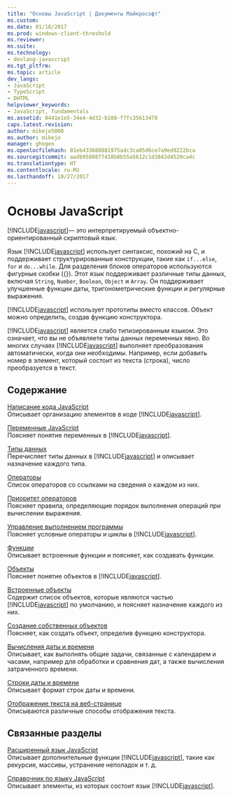 ```yaml
---
title: "Основы JavaScript | Документы Майкрософт"
ms.custom: 
ms.date: 01/18/2017
ms.prod: windows-client-threshold
ms.reviewer: 
ms.suite: 
ms.technology:
- devlang-javascript
ms.tgt_pltfrm: 
ms.topic: article
dev_langs:
- JavaScript
- TypeScript
- DHTML
helpviewer_keywords:
- JavaScript, fundamentals
ms.assetid: 0441e1e5-34e4-4d32-b188-f7fc35613478
caps.latest.revision: 
author: mikejo5000
ms.author: mikejo
manager: ghogen
ms.openlocfilehash: 01eb433680881975adc3ca05d6ce7a9ed9222bca
ms.sourcegitcommit: aadb9588877418b8b55a5612c1d3842d4520ca4c
ms.translationtype: HT
ms.contentlocale: ru-RU
ms.lasthandoff: 10/27/2017
---
```

# <a name="javascript-fundamentals"></a>Основы JavaScript
[!INCLUDE[javascript](../javascript/includes/javascript-md.md)]— это интерпретируемый объектно-ориентированный скриптовый язык.  
  
 Язык [!INCLUDE[javascript](../javascript/includes/javascript-md.md)] использует синтаксис, похожий на C, и поддерживает структурированные конструкции, такие как `if...else`, `for` и `do...while`. Для разделения блоков операторов используются фигурные скобки ({}). Этот язык поддерживает различные типы данных, включая `String`, `Number`, `Boolean`, `Object` и `Array`. Он поддерживает улучшенные функции даты, тригонометрические функции и регулярные выражения.  
  
 [!INCLUDE[javascript](../javascript/includes/javascript-md.md)] использует прототипы вместо классов. Объект можно определить, создав функцию конструктора.  
  
 [!INCLUDE[javascript](../javascript/includes/javascript-md.md)] является слабо типизированным языком. Это означает, что вы не объявляете типы данных переменных явно. Во многих случаях [!INCLUDE[javascript](../javascript/includes/javascript-md.md)] выполняет преобразования автоматически, когда они необходимы. Например, если добавить номер в элемент, который состоит из текста (строка), число преобразуется в текст.  
  
## <a name="in-this-section"></a>Содержание  
 [Написание кода JavaScript](../javascript/writing-javascript-code.md)  
 Описывает организацию элементов в коде [!INCLUDE[javascript](../javascript/includes/javascript-md.md)].  
  
 [Переменные JavaScript](../javascript/variables-javascript.md)  
 Поясняет понятие переменных в [!INCLUDE[javascript](../javascript/includes/javascript-md.md)].  
  
 [Типы данных](../javascript/data-types-javascript.md)  
 Перечисляет типы данных в [!INCLUDE[javascript](../javascript/includes/javascript-md.md)] и описывает назначение каждого типа.  
  
 [Операторы](../javascript/operators-javascript.md)  
 Список операторов со ссылками на сведения о каждом из них.  
  
 [Приоритет операторов](../javascript/operator-subtractprecedence-javascript.md)  
 Поясняет правила, определяющие порядок выполнения операций при вычислении выражения.  
  
 [Управление выполнением программы](../javascript/controlling-program-flow-javascript.md)  
 Поясняет условные операторы и циклы в [!INCLUDE[javascript](../javascript/includes/javascript-md.md)].  
  
 [Функции](../javascript/functions-javascript.md)  
 Описывает встроенные функции и поясняет, как создавать функции.  
  
 [Объекты](../javascript/objects-and-arrays-javascript.md)  
 Поясняет понятие объектов в [!INCLUDE[javascript](../javascript/includes/javascript-md.md)].  
  
 [Встроенные объекты](../javascript/intrinsic-objects-javascript.md)  
 Содержит список объектов, которые являются частью [!INCLUDE[javascript](../javascript/includes/javascript-md.md)] по умолчанию, и поясняет назначение каждого из них.  
  
 [Создание собственных объектов](../javascript/creating-objects-javascript.md)  
 Поясняет, как создать объект, определив функцию конструктора.  
  
 [Вычисления даты и времени](../javascript/calculating-dates-and-times-javascript.md)  
 Описывает, как выполнять общие задачи, связанные с календарем и часами, например для обработки и сравнения дат, а также вычисления затраченного времени.  
  
 [Строки даты и времени](../javascript/date-and-time-strings-javascript.md)  
 Описывает формат строк даты и времени.  
  
 [Отображение текста на веб-странице](../javascript/displaying-text-in-a-webpage-javascript.md)  
 Описываются различные способы отображения текста.  
  
## <a name="related-sections"></a>Связанные разделы  
 [Расширенный язык JavaScript](../javascript/advanced/advanced-javascript.md)  
 Описывает дополнительные функции [!INCLUDE[javascript](../javascript/includes/javascript-md.md)], такие как рекурсия, массивы, устранение неполадок и т. д.  
  
 [Справочник по языку JavaScript](../javascript/reference/javascript-reference.md)  
 Описывает элементы, из которых состоит язык [!INCLUDE[javascript](../javascript/includes/javascript-md.md)].